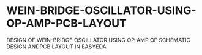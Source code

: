 # WEIN-BRIDGE-OSCILLATOR-USING-OP-AMP-PCB-LAYOUT
DESIGN OF WEIN-BRIDGE OSCILLATOR USING OP-AMP OF SCHEMATIC DESIGN ANDPCB LAYOUT IN EASYEDA 
